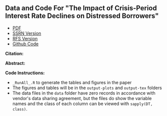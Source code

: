 Data and Code For "The Impact of Crisis-Period Interest Rate Declines on Distressed Borrowers"
-----

* [PDF](https://chandlerlutz.github.io/files/The%20Impact%20of%20Crisis-Period%20Interest%20Rate%20Declines%20on%20Distressed%20Borrowers.pdf)
* [SSRN Version](https://papers.ssrn.com/sol3/papers.cfm?abstract_id=3869199)
* [RFS Version]()
* [Github Code]()

**Citation:** 


**Abstract:**


**Code Instructions:**

*  `_RunAll_.R` to generate the tables and figures in the paper 
* The figures and tables will be in the `output-plots` and `output-tex` folders
* The data files in the `data` folder have zero records in accordance with vendor's data sharing agreement, but the files do show the variable names and the class of each column can be viewed with `sapply(DT, class)`. 
